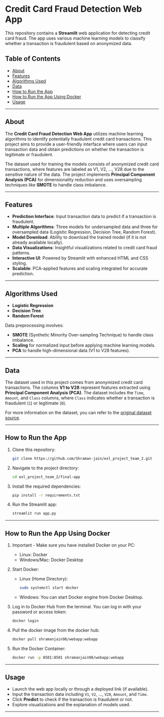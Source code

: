 # Credit Card Fraud Detection Web App

This repository contains a **Streamlit** web application for detecting credit card fraud. The app uses various machine learning models to classify whether a transaction is fraudulent based on anonymized data.

## Table of Contents
- [About](#about)
- [Features](#features)
- [Algorithms Used](#algorithms-used)
- [Data](#data)
- [How to Run the App](#how-to-run-the-app)
- [How to Run the App Using Docker](#how-to-run-the-app-using-docker)
- [Usage](#usage)

---

## About
The **Credit Card Fraud Detection Web App** utilizes machine learning algorithms to identify potentially fraudulent credit card transactions. This project aims to provide a user-friendly interface where users can input transaction data and obtain predictions on whether the transaction is legitimate or fraudulent.

The dataset used for training the models consists of anonymized credit card transactions, where features are labeled as V1, V2, ..., V28 due to the sensitive nature of the data. The project implements **Principal Component Analysis (PCA)** for dimensionality reduction and uses oversampling techniques like **SMOTE** to handle class imbalance.

---

## Features
- **Prediction Interface**: Input transaction data to predict if a transaction is fraudulent.
- **Multiple Algorithms**: Three models for undersampled data and three for oversampled data (Logistic Regression, Decision Tree, Random Forest).
- **Model Download**: Ability to download the trained model (if it is not already available locally).
- **Data Visualizations**: Insightful visualizations related to credit card fraud patterns.
- **Interactive UI**: Powered by Streamlit with enhanced HTML and CSS styling.
- **Scalable**: PCA-applied features and scaling integrated for accurate prediction.

---

## Algorithms Used
- **Logistic Regression**
- **Decision Tree**
- **Random Forest**

Data preprocessing involves:
- **SMOTE** (Synthetic Minority Over-sampling Technique) to handle class imbalance.
- **Scaling** for normalized input before applying machine learning models.
- **PCA** to handle high-dimensional data (V1 to V28 features).

---

## Data
The dataset used in this project comes from anonymized credit card transactions. The columns **V1 to V28** represent features extracted using **Principal Component Analysis (PCA)**. The dataset includes the `Time`, `Amount`, and `Class` columns, where `Class` indicates whether a transaction is fraudulent (`1`) or legitimate (`0`).

For more information on the dataset, you can refer to the [original dataset source](https://www.kaggle.com/mlg-ulb/creditcardfraud).

---

## How to Run the App

1. Clone this repository:
    ```bash
    git clone https://github.com/Shraman-jain/exl_project_team_2.git
    ```
2. Navigate to the project directory:
    ```bash
    cd exl_project_team_2/final-app
    ```
3. Install the required dependencies:
    ```bash
    pip install -r requirements.txt
    ```
4. Run the Streamlit app:
    ```bash
    streamlit run app.py
    ```

---

## How to Run the App Using Docker
1. Important - Make sure you have installed Docker on your PC:
    - Linux: Docker
    - Windows/Mac: Docker Desktop
2. Start Docker:
    - Linux (Home Directory):
      ```bash
      sudo systemctl start docker
      ```
    - Windows: You can start Docker engine from Docker Desktop.

3. Log in to Docker Hub from the terminal. You can log in with your password or access token:
    ```bash
    docker login
    ```
4. Pull the docker image from the docker hub:
    ```bash
    docker pull shramanjain98/webapp:webapp
    ```
5. Run the Docker Container:
    ```bash
    docker run -p 8501:8501 shramanjain98/webapp:webapp
    ```

---

## Usage

- Launch the web app locally or through a deployed link (if available).
- Input the transaction data including `V1`, `V2`, ..., `V28`, `Amount`, and `Time`.
- Click **Predict** to check if the transaction is fraudulent or not.
- Explore visualizations and the explanation of models used.

---


